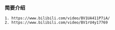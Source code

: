 ### 简要介绍
```
1. https://www.bilibili.com/video/BV1UA411P7iA/
2. https://www.bilibili.com/video/BV1rU4y17769
```
